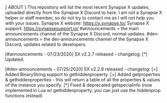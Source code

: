 [ ABOUT ]
This repository will list the most recent Synapse X updates, uploaded directly from the Synapse X Discord to here.
I am not a Synapse X helper or staff member, so do not try to contact me as I will not help you with your issues.
Synapse X website: https://x.synapse.to/
Synapse X support: https://synapsesupport.io/
#announcements = the main announcements channel of the Synapse X Discord, normal updates.
#dev-announcements = the dev-announcements channel of the Synapse X Discord, updates related to developers.

[#announcements - 07/23/2020]
SX v2.2.7 released - changelog:
[*] Updated.

[#dev-announcements - 07/25/2020]
SX v2.2.8 released - changelog:
[+] Added BinaryString support to gethiddenproperty.
[+] Added getproperties & gethiddenproperties - this will return a table of all the properties & values of the instance you specify.
[*] Fixed & deprecated getspecialinfo (now implemented in Lua w/ gethiddenproperty, you can just use the hiddenprop functions instead)
